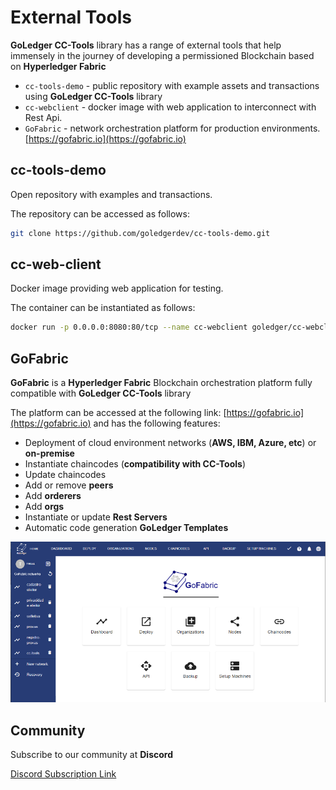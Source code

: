 # External Tools

**GoLedger CC-Tools** library has a range of external tools that help immensely in the journey of developing a permissioned Blockchain based on **Hyperledger Fabric**

- `cc-tools-demo` - public repository with example assets and transactions using **GoLedger CC-Tools** library
- `cc-webclient` - docker image with web application to interconnect with Rest Api.
- `GoFabric` - network orchestration platform for production environments. [https://gofabric.io](https://gofabric.io)

## cc-tools-demo

Open repository with examples and transactions.

The repository can be accessed as follows:

```sh
git clone https://github.com/goledgerdev/cc-tools-demo.git
```

## cc-web-client

Docker image providing web application for testing.

The container can be instantiated as follows:

```sh
docker run -p 0.0.0.0:8080:80/tcp --name cc-webclient goledger/cc-webclient:latest
```

## GoFabric

**GoFabric** is a **Hyperledger Fabric** Blockchain orchestration platform fully compatible with **GoLedger CC-Tools** library

The platform can be accessed at the following link: [https://gofabric.io](https://gofabric.io) and has the following features:

- Deployment of cloud environment networks (**AWS, IBM, Azure, etc**) or **on-premise**
- Instantiate chaincodes (**compatibility with CC-Tools**)
- Update chaincodes
- Add or remove **peers**
- Add **orderers**
- Add **orgs**
- Instantiate or update **Rest Servers**
- Automatic code generation **GoLedger Templates**

![Config](img/gofabric.png)

## Community

Subscribe to our community at **Discord**

[Discord Subscription Link](https://discord.gg/GndkYHxNyQ)
